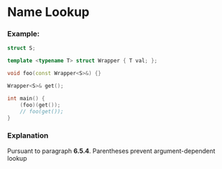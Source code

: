 # Name Lookup
### Example:

```C++
struct S; 

template <typename T> struct Wrapper { T val; };

void foo(const Wrapper<S>&) {}

Wrapper<S>& get();

int main() {
    (foo)(get());
    // foo(get()); 
}
```
### Explanation

Pursuant to paragraph <strong>6.5.4</strong>. Parentheses prevent argument-dependent lookup